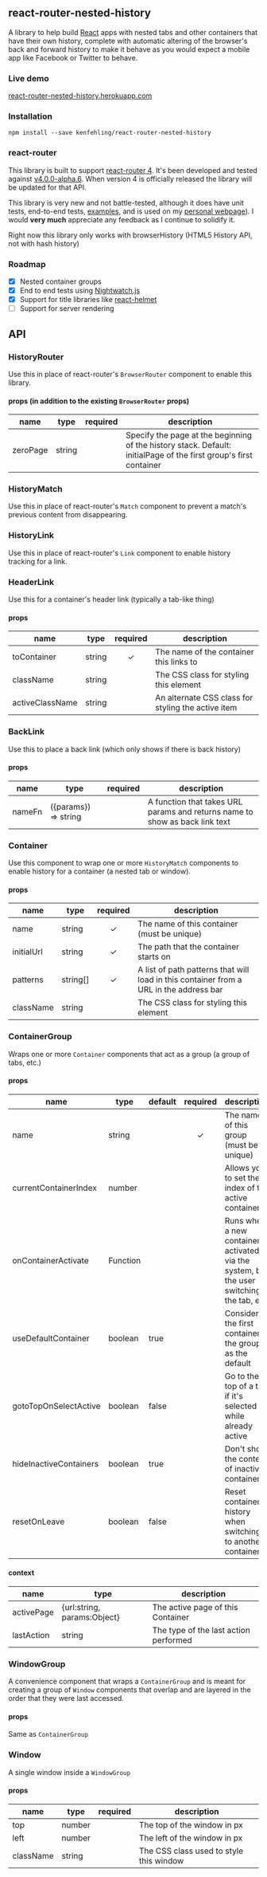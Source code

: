 react-router-nested-history
---------------------------

A library to help build [React](https://facebook.github.io/react) apps
with nested tabs and other containers that have their own history, complete
with automatic altering of the browser's back and forward history to
make it behave as you would expect a mobile app like Facebook or
Twitter to behave.

### Live demo
[react-router-nested-history.herokuapp.com](https://react-router-nested-history.herokuapp.com)

### Installation
```
npm install --save kenfehling/react-router-nested-history
```

### react-router
This library is built to support
[react-router 4](https://github.com/ReactTraining/react-router/tree/v4). It's
been developed and tested against
[v4.0.0-alpha.6](https://github.com/ReactTraining/react-router/releases/tag/v4.0.0-alpha.6). When
version 4 is officially released the library will be updated for that API.

This library is very new and not battle-tested, although it does have
unit tests, end-to-end tests, [examples](https://react-router-nested-history.herokuapp.com),
and is used on my [personal webpage](http://kenfehling.com)). I
would **very much** appreciate any feedback as I continue to solidify it.

Right now this library only works with browserHistory (HTML5 History API, not with hash history)

### Roadmap
- [x] Nested container groups
- [x] End to end tests using [Nightwatch.js](http://nightwatchjs.org)
- [x] Support for title libraries like [react-helmet](https://github.com/nfl/react-helmet)
- [ ] Support for server rendering

## API

### HistoryRouter
Use this in place of react-router's `BrowserRouter` component to enable this library.

#### props (in addition to the existing `BrowserRouter` props)
<table class="table table-bordered table-striped">
    <thead>
    <tr>
        <th>name</th>
        <th>type</th>
        <th>required</th>
        <th>description</th>
    </tr>
    </thead>
    <tbody>
        <tr>
          <td>zeroPage</td>
          <td>string</td>
          <td align="center"></td>
          <td>
            Specify the page at the beginning of the history stack.
            Default: initialPage of the first group's first container
          </td>
        </tr>
    </tbody>
</table>

### HistoryMatch
Use this in place of react-router's `Match` component to prevent a match's previous content from disappearing.

### HistoryLink
Use this in place of react-router's `Link` component to enable history tracking for a link.

### HeaderLink
Use this for a container's header link (typically a tab-like thing)

#### props
<table class="table table-bordered table-striped">
    <thead>
    <tr>
        <th>name</th>
        <th>type</th>
        <th>required</th>
        <th>description</th>
    </tr>
    </thead>
    <tbody>
        <tr>
          <td>toContainer</td>
          <td>string</td>
          <td align="center">✓</td>
          <td>The name of the container this links to</td>
        </tr>
        <tr>
          <td>className</td>
          <td>string</td>
          <td align="center"></td>
          <td>The CSS class for styling this element</td>
        </tr>
        <tr>
          <td>activeClassName</td>
          <td>string</td>
          <td align="center"></td>
          <td>An alternate CSS class for styling the active item</td>
        </tr>
    </tbody>
</table>

### BackLink
Use this to place a back link (which only shows if there is back history)

#### props
<table class="table table-bordered table-striped">
    <thead>
    <tr>
        <th>name</th>
        <th>type</th>
        <th>required</th>
        <th>description</th>
    </tr>
    </thead>
    <tbody>
        <tr>
          <td>nameFn</td>
          <td>({params}) =&gt; string</td>
          <td align="center"></td>
          <td>A function that takes URL params and returns name to show as back link text</td>
        </tr>
    </tbody>
</table>

### Container
Use this component to wrap one or more `HistoryMatch` components to enable history for a container (a nested tab or window).

#### props
<table class="table table-bordered table-striped">
    <thead>
    <tr>
        <th>name</th>
        <th>type</th>
        <th>required</th>
        <th>description</th>
    </tr>
    </thead>
    <tbody>
        <tr>
          <td>name</td>
          <td>string</td>
          <td align="center">✓</td>
          <td>The name of this container (must be unique)</td>
        </tr>
        <tr>
          <td>initialUrl</td>
          <td>string</td>
          <td align="center">✓</td>
          <td>The path that the container starts on</td>
        </tr>
        <tr>
          <td>patterns</td>
          <td>string[]</td>
          <td align="center">✓</td>
          <td>A list of path patterns that will load in this container from a URL in the address bar</td>
        </tr>
        <tr>
          <td>className</td>
          <td>string</td>
          <td align="center"></td>
          <td>The CSS class for styling this element</td>
        </tr>
    </tbody>
</table>

### ContainerGroup
Wraps one or more `Container` components that act as a group (a group of tabs, etc.)

#### props
<table class="table table-bordered table-striped">
    <thead>
    <tr>
        <th>name</th>
        <th>type</th>
        <th>default</th>
        <th>required</th>
        <th>description</th>
    </tr>
    </thead>
    <tbody>
        <tr>
          <td>name</td>
          <td>string</td>
          <td></td>
          <td align="center">✓</td>
          <td>The name of this group (must be unique)</td>
        </tr>
        <tr>
          <td>currentContainerIndex</td>
          <td>number</td>
          <td></td>
          <td align="center"></td>
          <td>Allows you to set the index of the active container</td>
        </tr>
        <tr>
          <td>onContainerActivate</td>
          <td>Function</td>
          <td></td>
          <td></td>
          <td>Runs when a new container is activated via the system, by the user switching the tab, etc.</td>
        </tr>
        <tr>
          <td>useDefaultContainer</td>
          <td>boolean</td>
          <td>true</td>
          <td></td>
          <td>Consider the first container in the group as the default</td>
        </tr>
        <tr>
          <td>gotoTopOnSelectActive</td>
          <td>boolean</td>
          <td>false</td>
          <td></td>
          <td>Go to the top of a tab if it's selected while already active</td>
        </tr>
        <tr>
          <td>hideInactiveContainers</td>
          <td>boolean</td>
          <td>true</td>
          <td></td>
          <td>Don't show the content of inactive containers</td>
        </tr>
        <tr>
          <td>resetOnLeave</td>
          <td>boolean</td>
          <td>false</td>
          <td></td>
          <td>Reset container's history when switching to another container</td>
        </tr>
    </tbody>   
</table>

#### context
<table class="table table-bordered table-striped">
    <thead>
    <tr>
        <th>name</th>
        <th>type</th>
        <th>description</th>
    </tr>
    </thead>
    <tbody>
        <tr>
          <td>activePage</td>
          <td>{url:string, params:Object}</td>
          <td>The active page of this Container</td>
        </tr>
        <tr>
          <td>lastAction</td>
          <td>string</td>
          <td>The type of the last action performed</td>
        </tr>
    </tbody>
</table>

### WindowGroup
A convenience component that wraps a `ContainerGroup` and is meant for
creating a group of `Window` components that overlap and are layered in
the order that they were last accessed.

#### props
Same as `ContainerGroup`

### Window
A single window inside a `WindowGroup`

#### props
<table class="table table-bordered table-striped">
    <thead>
    <tr>
        <th>name</th>
        <th>type</th>
        <th>required</th>
        <th>description</th>
    </tr>
    </thead>
    <tbody>
        <tr>
          <td>top</td>
          <td>number</td>
          <td></td>
          <td>The top of the window in px</td>
        </tr>
        <tr>
          <td>left</td>
          <td>number</td>
          <td></td>
          <td>The left of the window in px</td>
        </tr>
        <tr>
          <td>className</td>
          <td>string</td>
          <td></td>
          <td>The CSS class used to style this window</td>
        </tr>
    </tbody>   
</table>
